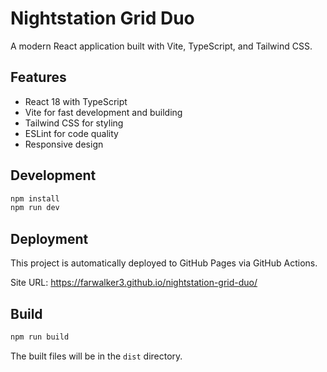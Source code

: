 # Nightstation Grid Duo

A modern React application built with Vite, TypeScript, and Tailwind CSS.

## Features

- React 18 with TypeScript
- Vite for fast development and building
- Tailwind CSS for styling
- ESLint for code quality
- Responsive design

## Development

```bash
npm install
npm run dev
```

## Deployment

This project is automatically deployed to GitHub Pages via GitHub Actions.

Site URL: https://farwalker3.github.io/nightstation-grid-duo/

## Build

```bash
npm run build
```

The built files will be in the `dist` directory.